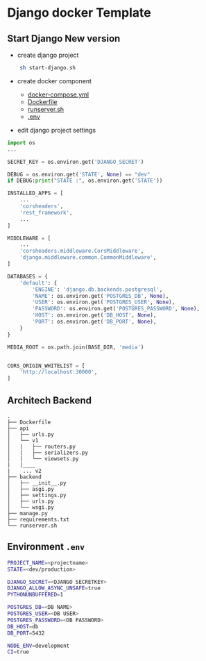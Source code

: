 # Django docker Template
## Start Django New version
- create django project
```bash
    sh start-django.sh
```
- create docker component
    - <a href="docker-compose.yml"> docker-compose.yml </a>
    - <a href="backend/Dockerfile"> Dockerfile </a>
    - <a href="backend/runserver.sh"> runserver.sh </a>
    - <a href=".env"> .env </a>

- edit django project settings

```python
import os
...

SECRET_KEY = os.environ.get('DJANGO_SECRET')

DEBUG = os.environ.get('STATE', None) == "dev"
if DEBUG:print("STATE :", os.environ.get('STATE'))

INSTALLED_APPS = [
    ...
    'corsheaders',
    'rest_framework',
    ...
]

MIDDLEWARE = [
    ...
    'corsheaders.middleware.CorsMiddleware',
    'django.middleware.common.CommonMiddleware',
]

DATABASES = {
    'default': {
        'ENGINE': 'django.db.backends.postgresql',
        'NAME': os.environ.get('POSTGRES_DB', None),
        'USER': os.environ.get('POSTGRES_USER', None),
        'PASSWORD': os.environ.get('POSTGRES_PASSWORD', None),
        'HOST': os.environ.get('DB_HOST', None),
        'PORT': os.environ.get('DB_PORT', None),
    }
}

MEDIA_ROOT = os.path.join(BASE_DIR, 'media')


CORS_ORIGIN_WHITELIST = [
    'http://localhost:30000',
]
```

## Architech Backend

```
.
├── Dockerfile
├── api
│   ├── urls.py
│   └── v1
│   |   ├── routers.py
│   |   ├── serializers.py
│   |   └── viewsets.py
|   |____
|    ... v2
├── backend
│   ├── __init__.py
│   ├── asgi.py
│   ├── settings.py
│   ├── urls.py
│   └── wsgi.py
├── manage.py
├── requirements.txt
└── runserver.sh
```

## Environment ```.env```

```bash
PROJECT_NAME=<projectname>
STATE=<dev/production>

DJANGO_SECRET=<DJANGO SECRETKEY>
DJANGO_ALLOW_ASYNC_UNSAFE=true
PYTHONUNBUFFERED=1

POSTGRES_DB=<DB NAME>
POSTGRES_USER=<DB USER>
POSTGRES_PASSWORD=<DB PASSWORD>
DB_HOST=db
DB_PORT=5432

NODE_ENV=development
CI=true
```